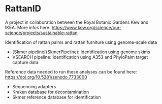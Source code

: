 # RattanID

A project in collaboration between the Royal Botanic Gardens Kew and IKEA. More infos here: https://www.kew.org/science/our-science/projects/sustainable-rattan


Identification of rattan palms and rattan furniture using genome-scale data
- [Skmer pipeline[(SkmerPipeline): Identification using genome skims
- VSEARCH pipeline: Identification using A353 and PhyloPalm target capture data


Reference data needed to run these analyses can be found here: https://doi.org/10.5281/zenodo.7733000
- Sequencing adapters
- Kraken database for decontamination
- Skmer reference database for identification
